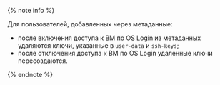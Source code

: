{% note info %}

Для пользователей, добавленных через метаданные:

* после включения доступа к ВМ по OS Login из метаданных удаляются ключи, указанные в `user-data` и `ssh-keys`;
* после отключения доступа к ВМ по OS Login удаленные ключи пересоздаются.

{% endnote %}
